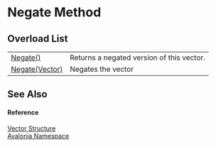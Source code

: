 # Negate Method


## Overload List
<table>
<tr>
<td><a href="M_Avalonia_Vector_Negate">Negate()</a></td>
<td>Returns a negated version of this vector.</td>
</tr>
<tr>
<td><a href="M_Avalonia_Vector_Negate_1">Negate(Vector)</a></td>
<td>Negates the vector</td>
</tr>
</table>

## See Also


#### Reference
<a href="T_Avalonia_Vector">Vector Structure</a>  
<a href="N_Avalonia">Avalonia Namespace</a>  

